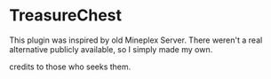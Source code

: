 # TreasureChest

This plugin was inspired by old Mineplex Server. There weren't a real alternative publicly available, so I simply made my own.

credits to those who seeks them.
